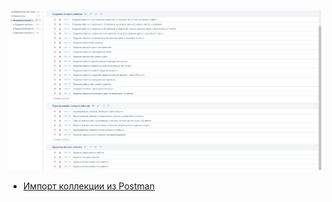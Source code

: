 ![](/documents/pic/API_testing.png)

- [Импорт коллекции из Postman](https://github.com/RuslanPir/QA_Ingener_portfolio/blob/b80f20fbb52ac5b5e72aeb118e06c49b000e1447/documents/json/Postman_collection_Pirozhkov.json)

